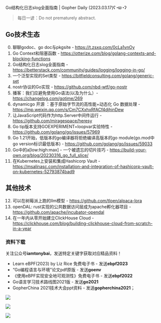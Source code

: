 Go结构化日志slog全面指南 | Gopher Daily (2023.03.17)ʕ◔ϖ◔ʔ

>每日一谚：Do not prematurely abstract.

## Go技术生态

0. 聊聊godoc、go doc与pkgsite - https://t.zsxq.com/0cLa1vnOy
1. Go Context和阻塞函数 - https://otterize.com/blog/golang-contexts-and-blocking-functions
2. Go结构化日志slog全面指南 - https://betterstack.com/community/guides/logging/logging-in-go/
3. 一个泛型实现的Set类型 - https://bitfieldconsulting.com/golang/generic-set
4. nostr协议的Go实现 - https://github.com/nbd-wtf/go-nostr
5. 播客：我们应避免使用Go语法(以及为什么）- https://changelog.com/gotime/269
6. dynamicgo 开源 ：基于原始字节流的高性能+动态化 Go 数据处理 - https://mp.weixin.qq.com/s/Cm7CXxhxRfACf4djhinDew
7. 让JavaScript代码作为http.Server中间件运行 - https://github.com/miragespace/heresy
8. Go tip版本支持GOEXPERIMENT=loopvar实验特性 - https://github.com/golang/go/issues/57969
9. Go 1.21开始，低版本的go编译器将拒绝编译高版本的go module(go.mod中go version标识最低版本) - https://github.com/golang/go/issues/59033
10. Go中的a[low:high:max] - 一个被遗忘的切片技巧 -  https://build-your-own.org/blog/20230316_go_full_slice/
11. 在Kubernetes上安装和集成Hashicorp Vault - https://msalinasc.com/installation-and-integration-of-hashicorp-vault-on-kubernetes-52793874bad9

## 其他技术

12. 可以在树莓派上跑的llm模型 - https://github.com/tloen/alpaca-lora
13. openDAL: rust实现的公共数据访问层成为apache孵化器项目 -  https://github.com/apache/incubator-opendal
14. 在一年内从零开始建立ClickHouse Cloud - https://clickhouse.com/blog/building-clickhouse-cloud-from-scratch-in-a-year

### 资料下载

关注公众号**iamtonybai**，发送特定关键字获取对应精品资料！

* Learn eBPF(2023) by Liz Rice 免费电子书 - 发送**ebpf2023**
* “Go编程语言与环境”论文pdf原版 - 发送**goenv**
* 《使用eBPF实现安全地可观测性》免费电子书 - 发送**ebpf2022**
* Go语言学习技术路线图2021版 - 发送**go2021**
* GopherChina 2021技术大会ppt资料 - 发送**gopherchina2021**；

![](https://mmbiz.qpic.cn/mmbiz_png/cH6WzfQ94mb54jsFJZ3Knmz8obUsf3PBShthmdSw5E01TcYmUReGkj0BWpxHak1HlnlzHvLmKax53YSGr7aNlA/0?wx_fmt=png)

![](https://mmbiz.qpic.cn/mmbiz_png/cH6WzfQ94mZsOgPXTXZgWiaE03ib9r9WFJXC6xJCA5Y6VSesOZqlGxYfODibvR7UPGxiaM7SZZNQZkRtggPXEfBdwQ/0?wx_fmt=png)

![](https://mmbiz.qpic.cn/mmbiz_png/cH6WzfQ94mb54jsFJZ3Knmz8obUsf3PBrSoqeMvoWCticN2cpU64fJ0FYQdXJhP7ia7WRh8628uOAsQYeE2NibRRw/0?wx_fmt=png)

